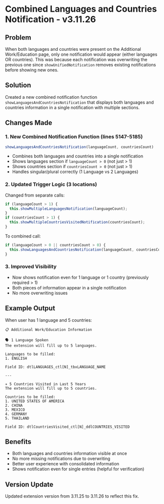 # Combined Languages and Countries Notification - v3.11.26

## Problem
When both languages and countries were present on the Additional Work/Education page, only one notification would appear (either languages OR countries). This was because each notification was overwriting the previous one since `showUnifiedNotification` removes existing notifications before showing new ones.

## Solution
Created a new combined notification function `showLanguagesAndCountriesNotification` that displays both languages and countries information in a single notification with multiple sections.

## Changes Made

### 1. New Combined Notification Function (lines 5147-5185)
```javascript
showLanguagesAndCountriesNotification(languageCount, countriesCount)
```
- Combines both languages and countries into a single notification
- Shows languages section if `languageCount > 0` (not just > 1)
- Shows countries section if `countriesCount > 0` (not just > 1)
- Handles singular/plural correctly (1 Language vs 2 Languages)

### 2. Updated Trigger Logic (3 locations)
Changed from separate calls:
```javascript
if (languageCount > 1) {
  this.showMultipleLanguagesNotification(languageCount);
}
if (countriesCount > 1) {
  this.showMultipleCountriesVisitedNotification(countriesCount);
}
```

To combined call:
```javascript
if (languageCount > 0 || countriesCount > 0) {
  this.showLanguagesAndCountriesNotification(languageCount, countriesCount);
}
```

### 3. Improved Visibility
- Now shows notification even for 1 language or 1 country (previously required > 1)
- Both pieces of information appear in a single notification
- No more overwriting issues

## Example Output
When user has 1 language and 5 countries:
```
📋 Additional Work/Education Information

🗣️ 1 Language Spoken
The extension will fill up to 5 languages.

Languages to be filled:
1. ENGLISH

Field ID: dtlLANGUAGES_ctl[N]_tbxLANGUAGE_NAME

---

✈️ 5 Countries Visited in Last 5 Years
The extension will fill up to 5 countries.

Countries to be filled:
1. UNITED STATES OF AMERICA
2. CHINA
3. MEXICO
4. GERMANY
5. THAILAND

Field ID: dtlCountriesVisited_ctl[N]_ddlCOUNTRIES_VISITED
```

## Benefits
- Both languages and countries information visible at once
- No more missing notifications due to overwriting
- Better user experience with consolidated information
- Shows notification even for single entries (helpful for verification)

## Version Update
Updated extension version from 3.11.25 to 3.11.26 to reflect this fix.